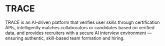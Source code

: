 # TRACE
TRACE is an AI-driven platform that verifies user skills through certification APIs, intelligently matches collaborators or candidates based on verified data, and provides recruiters with a secure AI interview environment — ensuring authentic, skill-based team formation and hiring.
